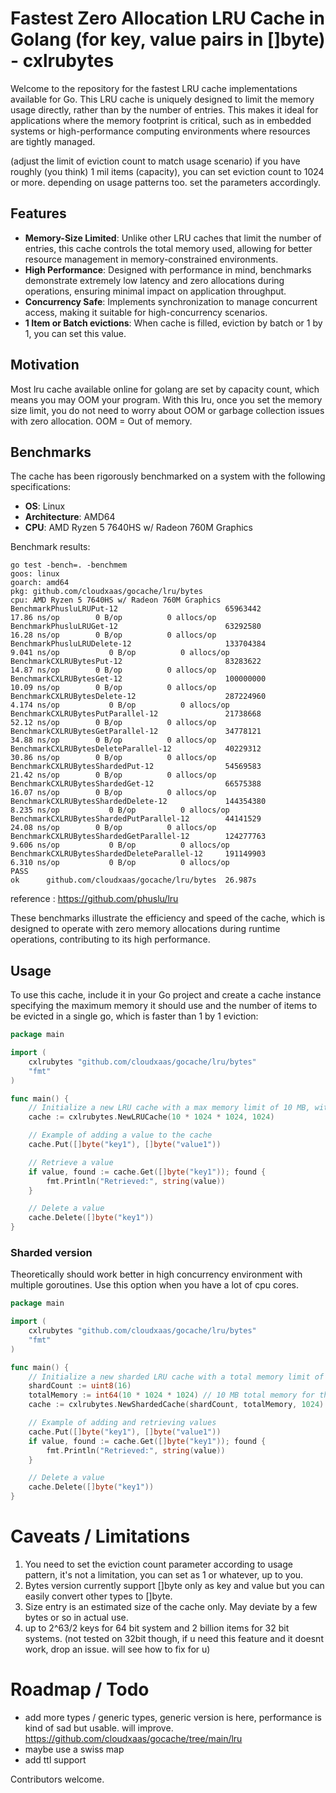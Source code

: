 # Fastest Zero Allocation LRU Cache in Golang (for key, value pairs in []byte) - cxlrubytes

Welcome to the repository for the fastest LRU cache implementations available for Go. This LRU cache is uniquely designed to limit the memory usage directly, rather than by the number of entries. This makes it ideal for applications where the memory footprint is critical, such as in embedded systems or high-performance computing environments where resources are tightly managed.

(adjust the limit of eviction count to match usage scenario)
if you have roughly (you think) 1 mil items (capacity), you can set eviction count to 1024 or more. depending on usage patterns too. set the parameters accordingly.

## Features

- **Memory-Size Limited**: Unlike other LRU caches that limit the number of entries, this cache controls the total memory used, allowing for better resource management in memory-constrained environments.
- **High Performance**: Designed with performance in mind, benchmarks demonstrate extremely low latency and zero allocations during operations, ensuring minimal impact on application throughput.
- **Concurrency Safe**: Implements synchronization to manage concurrent access, making it suitable for high-concurrency scenarios.
- **1 Item or Batch evictions**: When cache is filled, eviction by batch or 1 by 1, you can set this value.

## Motivation
Most lru cache available online for golang are set by capacity count, which means you may OOM your program. With this lru, once you set the memory size limit, you do not need to worry about OOM or garbage collection issues with zero allocation. OOM = Out of memory.

## Benchmarks

The cache has been rigorously benchmarked on a system with the following specifications:
- **OS**: Linux
- **Architecture**: AMD64
- **CPU**: AMD Ryzen 5 7640HS w/ Radeon 760M Graphics

Benchmark results:
```
go test -bench=. -benchmem
goos: linux
goarch: amd64
pkg: github.com/cloudxaas/gocache/lru/bytes
cpu: AMD Ryzen 5 7640HS w/ Radeon 760M Graphics     
BenchmarkPhusluLRUPut-12                       	65963442	        17.86 ns/op	       0 B/op	       0 allocs/op
BenchmarkPhusluLRUGet-12                       	63292580	        16.28 ns/op	       0 B/op	       0 allocs/op
BenchmarkPhusluLRUDelete-12                    	133704384	         9.041 ns/op	       0 B/op	       0 allocs/op
BenchmarkCXLRUBytesPut-12                      	83283622	        14.87 ns/op	       0 B/op	       0 allocs/op
BenchmarkCXLRUBytesGet-12                      	100000000	        10.09 ns/op	       0 B/op	       0 allocs/op
BenchmarkCXLRUBytesDelete-12                   	287224960	         4.174 ns/op	       0 B/op	       0 allocs/op
BenchmarkCXLRUBytesPutParallel-12              	21738668	        52.12 ns/op	       0 B/op	       0 allocs/op
BenchmarkCXLRUBytesGetParallel-12              	34778121	        34.88 ns/op	       0 B/op	       0 allocs/op
BenchmarkCXLRUBytesDeleteParallel-12           	40229312	        30.86 ns/op	       0 B/op	       0 allocs/op
BenchmarkCXLRUBytesShardedPut-12               	54569583	        21.42 ns/op	       0 B/op	       0 allocs/op
BenchmarkCXLRUBytesShardedGet-12               	66575388	        16.07 ns/op	       0 B/op	       0 allocs/op
BenchmarkCXLRUBytesShardedDelete-12            	144354380	         8.235 ns/op	       0 B/op	       0 allocs/op
BenchmarkCXLRUBytesShardedPutParallel-12       	44141529	        24.08 ns/op	       0 B/op	       0 allocs/op
BenchmarkCXLRUBytesShardedGetParallel-12       	124277763	         9.606 ns/op	       0 B/op	       0 allocs/op
BenchmarkCXLRUBytesShardedDeleteParallel-12    	191149903	         6.310 ns/op	       0 B/op	       0 allocs/op
PASS
ok  	github.com/cloudxaas/gocache/lru/bytes	26.987s

```
reference : https://github.com/phuslu/lru


These benchmarks illustrate the efficiency and speed of the cache, which is designed to operate with zero memory allocations during runtime operations, contributing to its high performance.

## Usage

To use this cache, include it in your Go project and create a cache instance specifying the maximum memory it should use and the number of items to be evicted in a single go, which is faster than 1 by 1 eviction:

```go
package main

import (
    cxlrubytes "github.com/cloudxaas/gocache/lru/bytes"
    "fmt"
)

func main() {
    // Initialize a new LRU cache with a max memory limit of 10 MB, with an eviction count of 1024 at one go
    cache := cxlrubytes.NewLRUCache(10 * 1024 * 1024, 1024)

    // Example of adding a value to the cache
    cache.Put([]byte("key1"), []byte("value1"))

    // Retrieve a value
    if value, found := cache.Get([]byte("key1")); found {
        fmt.Println("Retrieved:", string(value))
    }

    // Delete a value
    cache.Delete([]byte("key1"))
}
```


### Sharded version

Theoretically should work better in high concurrency environment with multiple goroutines.
Use this option when you have a lot of cpu cores.
```go
package main

import (
    cxlrubytes "github.com/cloudxaas/gocache/lru/bytes"
    "fmt"
)

func main() {
    // Initialize a new sharded LRU cache with a total memory limit of 10 MB across 16 shards
    shardCount := uint8(16)
    totalMemory := int64(10 * 1024 * 1024) // 10 MB total memory for the cache, with an eviction count of 1024 at one go
    cache := cxlrubytes.NewShardedCache(shardCount, totalMemory, 1024)

    // Example of adding and retrieving values
    cache.Put([]byte("key1"), []byte("value1"))
    if value, found := cache.Get([]byte("key1")); found {
        fmt.Println("Retrieved:", string(value))
    }

    // Delete a value
    cache.Delete([]byte("key1"))
}
```

# Caveats / Limitations
1. You need to set the eviction count parameter according to usage pattern, it's not a limitation, you can set as 1 or whatever, up to you.
2. Bytes version currently support []byte only as key and value but you can easily convert other types to []byte.
3. Size entry is an estimated size of the cache only. May deviate by a few bytes or so in actual use.
4. up to 2^63/2 keys for 64 bit system and 2 billion items for 32 bit systems. (not tested on 32bit though, if u need this feature and it doesnt work, drop an issue. will see how to fix for u)

# Roadmap / Todo
- add more types / generic types, generic version is here, performance is kind of sad but usable. will improve.
https://github.com/cloudxaas/gocache/tree/main/lru
- maybe use a swiss map
- add ttl support

Contributors welcome.

